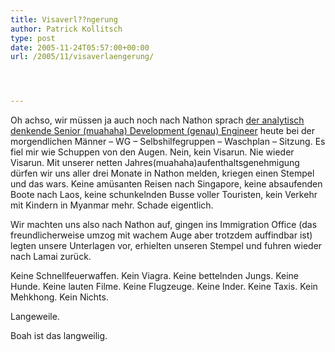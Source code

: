 ```yaml
---
title: Visaverl??ngerung
author: Patrick Kollitsch
type: post
date: 2005-11-24T05:57:00+00:00
url: /2005/11/visaverlaengerung/




---
```

Oh achso, wir m&uuml;ssen ja auch noch nach Nathon sprach [der analytisch denkende Senior (muahaha) Development (genau) Engineer][1] heute bei der morgendlichen M&auml;nner &#8211; WG &#8211; Selbshilfegruppen &#8211; Waschplan &#8211; Sitzung. Es fiel mir wie Schuppen von den Augen. Nein, kein Visarun. Nie wieder Visarun. Mit unserer netten Jahres(muahaha)aufenthaltsgenehmigung d&uuml;rfen wir uns aller drei Monate in Nathon melden, kriegen einen Stempel und das wars. Keine am&uuml;santen Reisen nach Singapore, keine absaufenden Boote nach Laos, keine schunkelnden Busse voller Touristen, kein Verkehr mit Kindern in Myanmar mehr. Schade eigentlich.

Wir machten uns also nach Nathon auf, gingen ins Immigration Office (das freundlicherweise umzog mit wachem Auge aber trotzdem auffindbar ist) legten unsere Unterlagen vor, erhielten unseren Stempel und fuhren wieder nach Lamai zur&uuml;ck.

Keine Schnellfeuerwaffen. Kein Viagra. Keine bettelnden Jungs. Keine Hunde. Keine lauten Filme. Keine Flugzeuge. Keine Inder. Keine Taxis. Kein Mehkhong. Kein Nichts. 

Langeweile.

Boah ist das langweilig.

 [1]: http://fabio.bacigalupo.net/